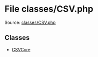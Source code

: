 File classes/CSV.php
=========

Source: [classes/CSV.php](https://github.com/PrestaShop/PrestaShop/blob/1.6.0.4/classes/CSV.php)


Classes
-------

* [CSVCore](class.CSVCore.md)


